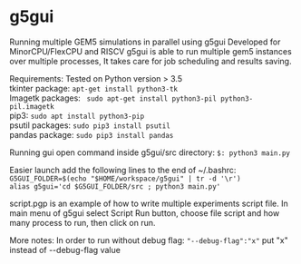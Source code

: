 # g5gui
Running multiple GEM5 simulations in parallel using g5gui
Developed for MinorCPU/FlexCPU and RISCV
g5gui is able to run multiple gem5 instances over multiple processes,
It takes care for job scheduling and results saving. 

Requirements: 
Tested on Python version > 3.5 <br/>
tkinter package: ```apt-get install python3-tk```<br/>
Imagetk packages: ``` sudo apt-get install python3-pil python3-pil.imagetk```<br/>
pip3: ```sudo apt install python3-pip```<br/>
psutil packages: ```sudo pip3 install psutil```<br/>
pandas package: ```sudo pip3 install pandas``` <br/>

Running gui open command inside g5gui/src directory: ```$: python3 main.py``` 



Easier launch add the following lines to the end of ~/.bashrc: <br/>
```G5GUI_FOLDER=$(echo "$HOME/workspace/g5gui" | tr -d '\r')```<br/>
```alias g5gui='cd $G5GUI_FOLDER/src ; python3 main.py'```


script.pgp is an example of how to write multiple experiments script file. 
In main menu of g5gui select Script Run button, choose file script and how many 
process to run, then click on run. 

More notes:
In order to run without debug flag: ```"--debug-flag":"x"``` put "x" instead of --debug-flag value
